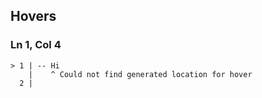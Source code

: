 ## Hovers
### Ln 1, Col 4
```marko
> 1 | -- Hi
    |    ^ Could not find generated location for hover
  2 |
```

